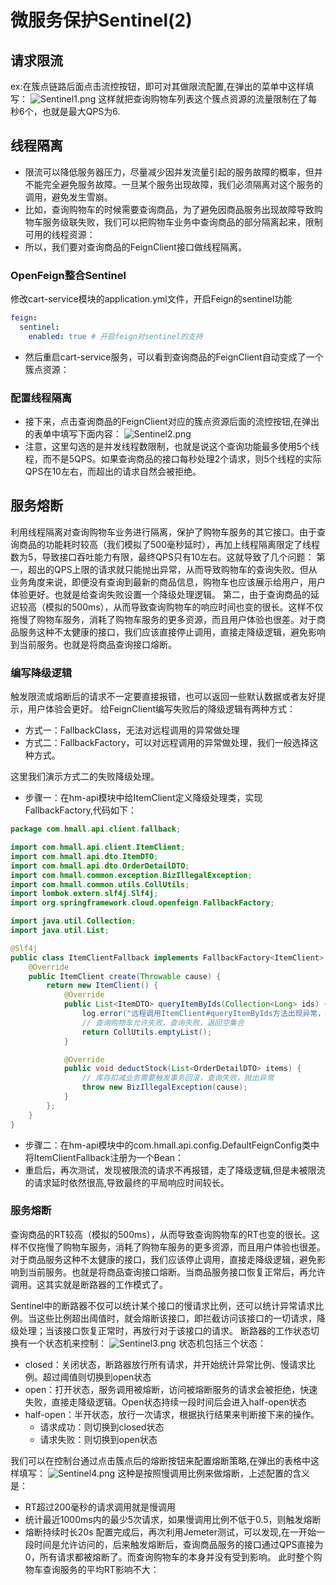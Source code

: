 # 微服务保护Sentinel(2)
## 请求限流
ex:在簇点链路后面点击流控按钮，即可对其做限流配置,在弹出的菜单中这样填写：
![Sentinel1.png](/mymd/imgs/6963f6e1-ce9a-4b0a-ace8-d8743dd27646Sentinel1.png)
这样就把查询购物车列表这个簇点资源的流量限制在了每秒6个，也就是最大QPS为6.
## 线程隔离
* 限流可以降低服务器压力，尽量减少因并发流量引起的服务故障的概率，但并不能完全避免服务故障。一旦某个服务出现故障，我们必须隔离对这个服务的调用，避免发生雪崩。
* 比如，查询购物车的时候需要查询商品，为了避免因商品服务出现故障导致购物车服务级联失败，我们可以把购物车业务中查询商品的部分隔离起来，限制可用的线程资源：
* 所以，我们要对查询商品的FeignClient接口做线程隔离。
### OpenFeign整合Sentinel
修改cart-service模块的application.yml文件，开启Feign的sentinel功能
``` YAML
feign:
  sentinel:
    enabled: true # 开启feign对sentinel的支持
```
* 然后重启cart-service服务，可以看到查询商品的FeignClient自动变成了一个簇点资源：
### 配置线程隔离
* 接下来，点击查询商品的FeignClient对应的簇点资源后面的流控按钮,在弹出的表单中填写下面内容：
![Sentinel2.png](/mymd/imgs/3e802c55-13de-47e1-bda6-823a2035f18fSentinel2.png)
* 注意，这里勾选的是并发线程数限制，也就是说这个查询功能最多使用5个线程，而不是5QPS。如果查询商品的接口每秒处理2个请求，则5个线程的实际QPS在10左右，而超出的请求自然会被拒绝。
## 服务熔断
利用线程隔离对查询购物车业务进行隔离，保护了购物车服务的其它接口。由于查询商品的功能耗时较高（我们模拟了500毫秒延时），再加上线程隔离限定了线程数为5，导致接口吞吐能力有限，最终QPS只有10左右。这就导致了几个问题：
第一，超出的QPS上限的请求就只能抛出异常，从而导致购物车的查询失败。但从业务角度来说，即便没有查询到最新的商品信息，购物车也应该展示给用户，用户体验更好。也就是给查询失败设置一个降级处理逻辑。
第二，由于查询商品的延迟较高（模拟的500ms），从而导致查询购物车的响应时间也变的很长。这样不仅拖慢了购物车服务，消耗了购物车服务的更多资源，而且用户体验也很差。对于商品服务这种不太健康的接口，我们应该直接停止调用，直接走降级逻辑，避免影响到当前服务。也就是将商品查询接口熔断。
### 编写降级逻辑
触发限流或熔断后的请求不一定要直接报错，也可以返回一些默认数据或者友好提示，用户体验会更好。
给FeignClient编写失败后的降级逻辑有两种方式：
- 方式一：FallbackClass，无法对远程调用的异常做处理
- 方式二：FallbackFactory，可以对远程调用的异常做处理，我们一般选择这种方式。

这里我们演示方式二的失败降级处理。
* 步骤一：在hm-api模块中给ItemClient定义降级处理类，实现FallbackFactory,代码如下：

``` java
package com.hmall.api.client.fallback;

import com.hmall.api.client.ItemClient;
import com.hmall.api.dto.ItemDTO;
import com.hmall.api.dto.OrderDetailDTO;
import com.hmall.common.exception.BizIllegalException;
import com.hmall.common.utils.CollUtils;
import lombok.extern.slf4j.Slf4j;
import org.springframework.cloud.openfeign.FallbackFactory;

import java.util.Collection;
import java.util.List;

@Slf4j
public class ItemClientFallback implements FallbackFactory<ItemClient> {
    @Override
    public ItemClient create(Throwable cause) {
        return new ItemClient() {
            @Override
            public List<ItemDTO> queryItemByIds(Collection<Long> ids) {
                log.error("远程调用ItemClient#queryItemByIds方法出现异常，参数：{}", ids, cause);
                // 查询购物车允许失败，查询失败，返回空集合
                return CollUtils.emptyList();
            }

            @Override
            public void deductStock(List<OrderDetailDTO> items) {
                // 库存扣减业务需要触发事务回滚，查询失败，抛出异常
                throw new BizIllegalException(cause);
            }
        };
    }
}
```
* 步骤二：在hm-api模块中的com.hmall.api.config.DefaultFeignConfig类中将ItemClientFallback注册为一个Bean：
* 重启后，再次测试，发现被限流的请求不再报错，走了降级逻辑,但是未被限流的请求延时依然很高,导致最终的平局响应时间较长。
### 服务熔断
查询商品的RT较高（模拟的500ms），从而导致查询购物车的RT也变的很长。这样不仅拖慢了购物车服务，消耗了购物车服务的更多资源，而且用户体验也很差。
对于商品服务这种不太健康的接口，我们应该停止调用，直接走降级逻辑，避免影响到当前服务。也就是将商品查询接口熔断。当商品服务接口恢复正常后，再允许调用。这其实就是断路器的工作模式了。

Sentinel中的断路器不仅可以统计某个接口的慢请求比例，还可以统计异常请求比例。当这些比例超出阈值时，就会熔断该接口，即拦截访问该接口的一切请求，降级处理；当该接口恢复正常时，再放行对于该接口的请求。
断路器的工作状态切换有一个状态机来控制：
![Sentinel3.png](/mymd/imgs/dcb5945c-b932-4cf3-aac5-c6f7ae3f09d1Sentinel3.png)
状态机包括三个状态：
- closed：关闭状态，断路器放行所有请求，并开始统计异常比例、慢请求比例。超过阈值则切换到open状态
- open：打开状态，服务调用被熔断，访问被熔断服务的请求会被拒绝，快速失败，直接走降级逻辑。Open状态持续一段时间后会进入half-open状态
- half-open：半开状态，放行一次请求，根据执行结果来判断接下来的操作。 
  - 请求成功：则切换到closed状态
  - 请求失败：则切换到open状态

我们可以在控制台通过点击簇点后的熔断按钮来配置熔断策略,在弹出的表格中这样填写：
![Sentinel4.png](/mymd/imgs/f6291b6e-7ea6-4355-aaac-96a917af5137Sentinel4.png)
这种是按照慢调用比例来做熔断，上述配置的含义是：
- RT超过200毫秒的请求调用就是慢调用
- 统计最近1000ms内的最少5次请求，如果慢调用比例不低于0.5，则触发熔断
- 熔断持续时长20s
配置完成后，再次利用Jemeter测试，可以发现,在一开始一段时间是允许访问的，后来触发熔断后，查询商品服务的接口通过QPS直接为0，所有请求都被熔断了。而查询购物车的本身并没有受到影响。
此时整个购物车查询服务的平均RT影响不大：